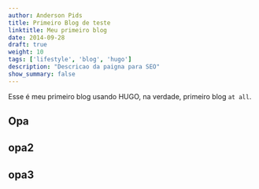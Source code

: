 ```yaml
---
author: Anderson Pids
title: Primeiro Blog de teste
linktitle: Meu primeiro blog
date: 2014-09-28
draft: true
weight: 10
tags: ['lifestyle', 'blog', 'hugo']
description: "Descricao da paigna para SEO"
show_summary: false
---
```


Esse é meu primeiro blog usando HUGO, na verdade, primeiro blog `at all`. 

## Opa

## opa2

## opa3